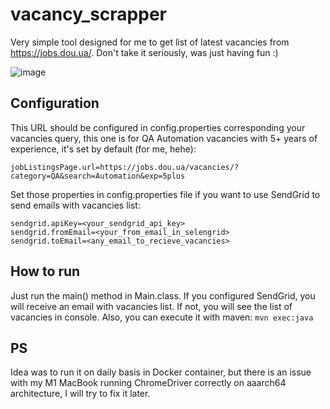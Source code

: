 # vacancy_scrapper

Very simple tool designed for me to get list of latest vacancies from https://jobs.dou.ua/. Don't take it seriously, was just having fun :)

![image](https://github.com/user-attachments/assets/7e694b0b-1fab-45b9-8654-c351abcc2c67)

## Configuration
This URL should be configured in config.properties corresponding your vacancies query, this one is for QA Automation vacancies with 5+ years of experience, it's set by default (for me, hehe):
```
jobListingsPage.url=https://jobs.dou.ua/vacancies/?category=QA&search=Automation&exp=5plus
```

Set those properties in config.properties file if you want to use SendGrid to send emails with vacancies list:
```
sendgrid.apiKey=<your_sendgrid_api_key>
sendgrid.fromEmail=<your_from_email_in_selengrid>
sendgrid.toEmail=<any_email_to_recieve_vacancies>
```

## How to run
Just run the main() method in Main.class. If you configured SendGrid, you will receive an email with vacancies list. If not, you will see the list of vacancies in console.
Also, you can execute it with maven: `mvn exec:java`

## PS
Idea was to run it on daily basis in Docker container, but there is an issue with my M1 MacBook running ChromeDriver correctly on aaarch64 architecture, I will try to fix it later.
